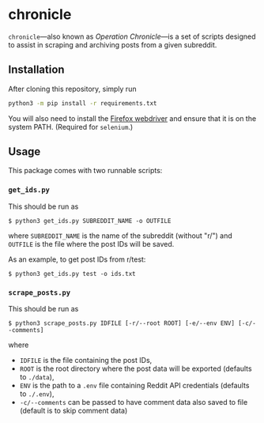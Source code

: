 # chronicle

`chronicle`—also known as *Operation Chronicle*—is a set of scripts designed to assist in scraping and archiving posts from a given subreddit.

## Installation

After cloning this repository, simply run

```bash
python3 -m pip install -r requirements.txt
```

You will also need to install the [Firefox webdriver](https://github.com/mozilla/geckodriver/releases/) and ensure that it is on the system PATH. (Required for `selenium`.)

## Usage

This package comes with two runnable scripts:

### `get_ids.py`

This should be run as

```console
$ python3 get_ids.py SUBREDDIT_NAME -o OUTFILE
```

where `SUBREDDIT_NAME` is the name of the subreddit (without "r/") and `OUTFILE` is the file where the post IDs will be saved.

As an example, to get post IDs from r/test:

```console
$ python3 get_ids.py test -o ids.txt
```

### `scrape_posts.py`

This should be run as

```console
$ python3 scrape_posts.py IDFILE [-r/--root ROOT] [-e/--env ENV] [-c/--comments]
```

where
- `IDFILE` is the file containing the post IDs,
- `ROOT` is the root directory where the post data will be exported (defaults to `./data`),
- `ENV` is the path to a `.env` file containing Reddit API credentials (defaults to `./.env`),
- `-c/--comments` can be passed to have comment data also saved to file (default is to skip comment data)